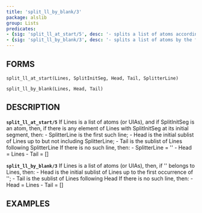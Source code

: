 ```yaml
---
title: 'split_ll_by_blank/3'
package: alslib
group: Lists
predicates:
- {sig: 'split_ll_at_start/5', desc: '- splits a list of atoms according to an initial subatom'}
- {sig: 'split_ll_by_blank/3', desc: '- splits a list of atoms by the first null atom'}
---
```

## FORMS

`split_ll_at_start(Lines, SplitInitSeg, Head, Tail, SplitterLine)`

`split_ll_by_blank(Lines, Head, Tail)`

## DESCRIPTION

**`split_ll_at_start/5`** If Lines is a list of atoms (or UIAs), and if SplitInitSeg is
    an atom, then, if there is any element of Lines with SplitInitSeg
    at its initial segment, then:
    -	SplitterLine is the first such line;
    -	Head is the initial sublist of Lines up to but not
    including SplitterLine;
    -	Tail is the sublist of Lines following SplitterLine
    If there is no such line, then:
    -	SplitterLine = ''
    -	Head = Lines
    -	Tail = []

**`split_ll_by_blank/3`** If Lines is a list of atoms (or UIAs), then, if '' belongs to
    Lines, then:
    -	Head is the initial sublist of Lines up to the first
    occurrence of '';
    -	Tail is the sublist of Lines following Head
    If there is no such line, then:
    -	Head = Lines
    -	Tail = []

## EXAMPLES

